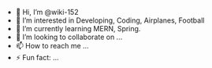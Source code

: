 - 👋 Hi, I’m @wiki-152
- 👀 I’m interested in Developing, Coding, Airplanes, Football
- 🌱 I’m currently learning MERN, Spring.
- 💞️ I’m looking to collaborate on ...
- 📫 How to reach me ...
- ⚡ Fun fact: ...

<!---
wiki-152/wiki-152 is a ✨ special ✨ repository because its `README.md` (this file) appears on your GitHub profile.
You can click the Preview link to take a look at your changes.
--->

